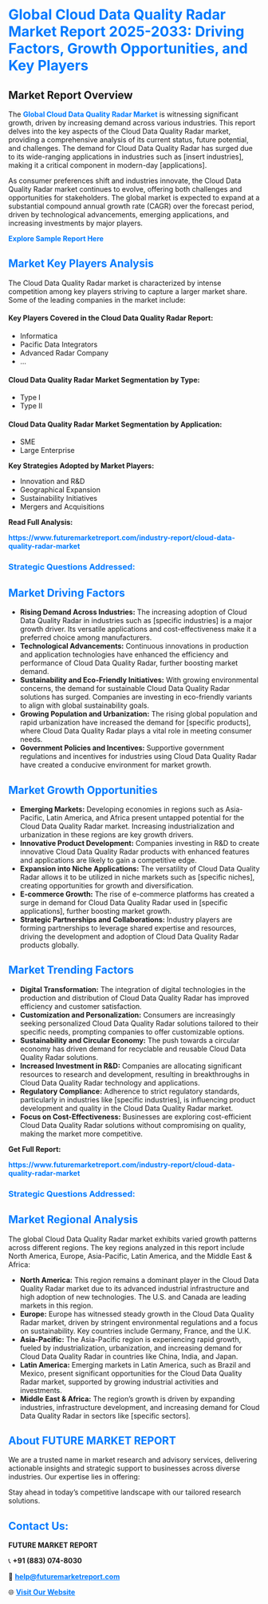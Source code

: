 <h1 style="color: #007BFF;">Global Cloud Data Quality Radar Market Report 2025-2033: Driving Factors, Growth Opportunities, and Key Players</h1>

<section id="overview">
<h2>Market Report Overview</h2>
<p>The <a href="https://www.futuremarketreport.com/industry-report/cloud-data-quality-radar-market" style="color: #007BFF; text-decoration: none;"><strong>Global Cloud Data Quality Radar Market</strong></a> is witnessing significant growth, driven by increasing demand across various industries. This report delves into the key aspects of the Cloud Data Quality Radar market, providing a comprehensive analysis of its current status, future potential, and challenges. The demand for Cloud Data Quality Radar has surged due to its wide-ranging applications in industries such as [insert industries], making it a critical component in modern-day [applications].</p>
<p>As consumer preferences shift and industries innovate, the Cloud Data Quality Radar market continues to evolve, offering both challenges and opportunities for stakeholders. The global market is expected to expand at a substantial compound annual growth rate (CAGR) over the forecast period, driven by technological advancements, emerging applications, and increasing investments by major players.</p>
</section>

<section id="overview">
<p><a href="https://www.futuremarketreport.com/request-sample/reportId=100598" style="color: #007BFF; text-decoration: none;"><strong>Explore Sample Report Here</strong></a></p>
</section>

<section id="key-players">
<h2 style="color: #007BFF;">Market Key Players Analysis</h2>
<p>The Cloud Data Quality Radar market is characterized by intense competition among key players striving to capture a larger market share. Some of the leading companies in the market include:</p>
<h4>Key Players Covered in the Cloud Data Quality Radar Report:</h4>
<ul><li>Informatica</li><li>Pacific Data Integrators</li><li>Advanced Radar Company</li><li>...</li></ul>
<h4>Cloud Data Quality Radar Market Segmentation by Type:</h4>
<ul><li>Type I</li><li>Type II</li></ul>

<h4>Cloud Data Quality Radar Market Segmentation by Application:</h4>
<ul><li>SME</li><li>Large Enterprise</li></ul>
<p><strong>Key Strategies Adopted by Market Players:</strong></p>
<ul>
<li>Innovation and R&D</li>
<li>Geographical Expansion</li>
<li>Sustainability Initiatives</li>
<li>Mergers and Acquisitions</li>
</ul>
</section>

<section>
<p><strong>Read Full Analysis: </strong></p><a href="https://www.futuremarketreport.com/industry-report/cloud-data-quality-radar-market" style="color: #007BFF; text-decoration: none;"><strong>https://www.futuremarketreport.com/industry-report/cloud-data-quality-radar-market</strong></a>
<h3 style="color: #007BFF;">Strategic Questions Addressed:</h3>
</section>

<section id="driving-factors">
<h2 style="color: #007BFF;">Market Driving Factors</h2>
<ul>
<li><strong>Rising Demand Across Industries:</strong> The increasing adoption of Cloud Data Quality Radar in industries such as [specific industries] is a major growth driver. Its versatile applications and cost-effectiveness make it a preferred choice among manufacturers.</li>
<li><strong>Technological Advancements:</strong> Continuous innovations in production and application technologies have enhanced the efficiency and performance of Cloud Data Quality Radar, further boosting market demand.</li>
<li><strong>Sustainability and Eco-Friendly Initiatives:</strong> With growing environmental concerns, the demand for sustainable Cloud Data Quality Radar solutions has surged. Companies are investing in eco-friendly variants to align with global sustainability goals.</li>
<li><strong>Growing Population and Urbanization:</strong> The rising global population and rapid urbanization have increased the demand for [specific products], where Cloud Data Quality Radar plays a vital role in meeting consumer needs.</li>
<li><strong>Government Policies and Incentives:</strong> Supportive government regulations and incentives for industries using Cloud Data Quality Radar have created a conducive environment for market growth.</li>
</ul>
</section>

<section id="growth-opportunities">
<h2 style="color: #007BFF;">Market Growth Opportunities</h2>
<ul>
<li><strong>Emerging Markets:</strong> Developing economies in regions such as Asia-Pacific, Latin America, and Africa present untapped potential for the Cloud Data Quality Radar market. Increasing industrialization and urbanization in these regions are key growth drivers.</li>
<li><strong>Innovative Product Development:</strong> Companies investing in R&D to create innovative Cloud Data Quality Radar products with enhanced features and applications are likely to gain a competitive edge.</li>
<li><strong>Expansion into Niche Applications:</strong> The versatility of Cloud Data Quality Radar allows it to be utilized in niche markets such as [specific niches], creating opportunities for growth and diversification.</li>
<li><strong>E-commerce Growth:</strong> The rise of e-commerce platforms has created a surge in demand for Cloud Data Quality Radar used in [specific applications], further boosting market growth.</li>
<li><strong>Strategic Partnerships and Collaborations:</strong> Industry players are forming partnerships to leverage shared expertise and resources, driving the development and adoption of Cloud Data Quality Radar products globally.</li>
</ul>
</section>

<section id="trending-factors">
<h2 style="color: #007BFF;">Market Trending Factors</h2>
<ul>
<li><strong>Digital Transformation:</strong> The integration of digital technologies in the production and distribution of Cloud Data Quality Radar has improved efficiency and customer satisfaction.</li>
<li><strong>Customization and Personalization:</strong> Consumers are increasingly seeking personalized Cloud Data Quality Radar solutions tailored to their specific needs, prompting companies to offer customizable options.</li>
<li><strong>Sustainability and Circular Economy:</strong> The push towards a circular economy has driven demand for recyclable and reusable Cloud Data Quality Radar solutions.</li>
<li><strong>Increased Investment in R&D:</strong> Companies are allocating significant resources to research and development, resulting in breakthroughs in Cloud Data Quality Radar technology and applications.</li>
<li><strong>Regulatory Compliance:</strong> Adherence to strict regulatory standards, particularly in industries like [specific industries], is influencing product development and quality in the Cloud Data Quality Radar market.</li>
<li><strong>Focus on Cost-Effectiveness:</strong> Businesses are exploring cost-efficient Cloud Data Quality Radar solutions without compromising on quality, making the market more competitive.</li>
</ul>
</section>

<section>
<p><strong>Get Full Report: </strong></p><a href="https://www.futuremarketreport.com/industry-report/cloud-data-quality-radar-market" style="color: #007BFF; text-decoration: none;"><strong>https://www.futuremarketreport.com/industry-report/cloud-data-quality-radar-market</strong></a>
<h3 style="color: #007BFF;">Strategic Questions Addressed:</h3>
</section>


<section id="regional-analysis">
<h2 style="color: #007BFF;">Market Regional Analysis</h2>
<p>The global Cloud Data Quality Radar market exhibits varied growth patterns across different regions. The key regions analyzed in this report include North America, Europe, Asia-Pacific, Latin America, and the Middle East & Africa:</p>
<ul>
<li><strong>North America:</strong> This region remains a dominant player in the Cloud Data Quality Radar market due to its advanced industrial infrastructure and high adoption of new technologies. The U.S. and Canada are leading markets in this region.</li>
<li><strong>Europe:</strong> Europe has witnessed steady growth in the Cloud Data Quality Radar market, driven by stringent environmental regulations and a focus on sustainability. Key countries include Germany, France, and the U.K.</li>
<li><strong>Asia-Pacific:</strong> The Asia-Pacific region is experiencing rapid growth, fueled by industrialization, urbanization, and increasing demand for Cloud Data Quality Radar in countries like China, India, and Japan.</li>
<li><strong>Latin America:</strong> Emerging markets in Latin America, such as Brazil and Mexico, present significant opportunities for the Cloud Data Quality Radar market, supported by growing industrial activities and investments.</li>
<li><strong>Middle East & Africa:</strong> The region’s growth is driven by expanding industries, infrastructure development, and increasing demand for Cloud Data Quality Radar in sectors like [specific sectors].</li>
</ul>
</section>

<footer>
<h2 style="color: #007BFF;">About FUTURE MARKET REPORT</h2>
<p>We are a trusted name in market research and advisory services, delivering actionable insights and strategic support to businesses across diverse industries. Our expertise lies in offering:</p>

<p>Stay ahead in today’s competitive landscape with our tailored research solutions.</p>

<h2 style="color: #007BFF;">Contact Us:</h2>
<p><strong>FUTURE MARKET REPORT</strong></p>
<p>📞 <strong>+91 (883) 074-8030</strong></p>
<p>📧 <strong><a href="mailto:help@futuremarketreport.com" style="color: #007BFF;">help@futuremarketreport.com</a></strong></p>
<p>🌐 <strong><a href="https://www.futuremarketreport.com/" style="color: #007BFF;">Visit Our Website</a></strong></p>
</footer>